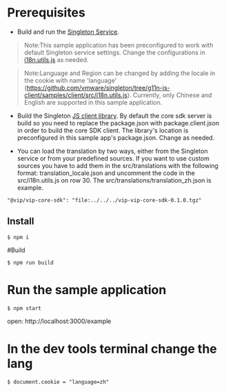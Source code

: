 # Prerequisites

- Build and run the [Singleton Service](https://github.com/vmware/singleton).

> Note:This sample application has been preconfigured to work with default Singleton service settings. Change the configurations in [i18n.utils.js](https://github.com/vmware/singleton/tree/g11n-js-client/samples/client/src/i18n.utils.js) as needed.

> Note:Language and Region can be changed by adding the locale in the cookie with name 'language' (https://github.com/vmware/singleton/tree/g11n-js-client/samples/client/src/i18n.utils.js). Currently, only Chinese and English are supported in this sample application.

- Build the Singleton [JS client library](https://github.com/vmware/singleton/tree/g11n-js-client).
  By default the core sdk server is build so you need to replace the package.json with package.client.json in order to build the core SDK client. The library's location is preconfigured in this sample app's package.json. Change as needed.

- You can load the translation by two ways, either from the Singleton service or from your predefined sources. If you want to use custom sources you have to add them in the src/translations
  with the following format: translation_locale.json and uncomment the code in the src/i18n.utils.js on row 30. The src/translations/translation_zh.json is example. 
```
"@vip/vip-core-sdk": "file:../../../vip-vip-core-sdk-0.1.0.tgz"
```

## Install

```
$ npm i
```

#Build

```
$ npm run build
```

# Run the sample application

```
$ npm start
```

open: http://localhost:3000/example

# In the dev tools terminal change the lang

```
$ document.cookie = "language=zh"
```
